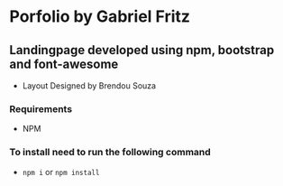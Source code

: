 # Porfolio by Gabriel Fritz 
## Landingpage developed using npm, bootstrap and font-awesome

- Layout Designed by Brendou Souza

### Requirements
- NPM

### To install need to run the following command
- `npm i` or `npm install`